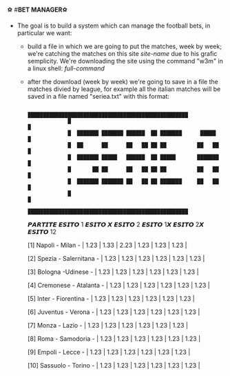 :soccer:
#**BET MANAGER**:soccer:
          

- The goal is to build a system which can manage the football bets, in particular we want:
  - build a file in which we are going to put the matches, week by week; we're catching the matches on this site *site-name* due to his grafic semplicity. We're downloading the site using the command "w3m" in a linux shell: *full-command*
  - after the download (week by week) we're going to save in a file the matches divied by league, for example all the italian matches will be saved in a file named "seriea.txt" with this format:
    
                     ████████████████████████████████████████████████████
                     █                                                  █
                     █  ███████ ███████ ██████  ██ ███████      █████   █
                     █  ██      ██      ██   ██ ██ ██          ██   ██  █
                     █  ███████ █████   ██████  ██ █████       ███████  █
                     █       ██ ██      ██   ██ ██ ██          ██   ██  █
                     █  ███████ ███████ ██   ██ ██ ███████     ██   ██  █
                     █                                                  █
                     ████████████████████████████████████████████████████

       𝙋𝘼𝙍𝙏𝙄𝙏𝙀                          𝙀𝙎𝙄𝙏𝙊 1    𝙀𝙎𝙄𝙏𝙊 𝙓    𝙀𝙎𝙄𝙏𝙊 2     𝙀𝙎𝙄𝙏𝙊 1𝙓   𝙀𝙎𝙄𝙏𝙊 2𝙓    𝙀𝙎𝙄𝙏𝙊 12
    
      [1]  Napoli - Milan          -   |   1.23   |   1.33   |   2.23   |   1.23   |   1.23   |   1.23   |

      [2]  Spezia - Salernitana    -   |   1.23   |   1.23   |   1.23   |   1.23   |   1.23   |   1.23   |

      [3]  Bologna -Udinese        -   |   1.23   |   1.23   |   1.23   |   1.23   |   1.23   |   1.23   |

      [4]  Cremonese - Atalanta    -   |   1.23   |   1.23   |   1.23   |   1.23   |   1.23   |   1.23   |

      [5]  Inter - Fiorentina      -   |   1.23   |   1.23   |   1.23   |   1.23   |   1.23   |   1.23   |

      [6]  Juventus - Verona       -   |   1.23   |   1.23   |   1.23   |   1.23   |   1.23   |   1.23   |

      [7]  Monza - Lazio           -   |   1.23   |   1.23   |   1.23   |   1.23   |   1.23   |   1.23   |

      [8]  Roma - Samodoria        -   |   1.23   |   1.23   |   1.23   |   1.23   |   1.23   |   1.23   |

      [9]  Empoli - Lecce          -   |   1.23   |   1.23   |   1.23   |   1.23   |   1.23   |   1.23   |

      [10] Sassuolo - Torino       -   |   1.23   |   1.23   |   1.23   |   1.23   |   1.23   |   1.23   |

